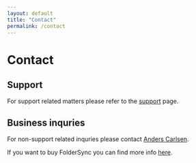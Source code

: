 ```yaml
---
layout: default
title: "Contact"
permalink: /contact
---
```


# Contact

## Support
For support related matters please refer to the [support](/support) page.

## Business inquries
For non-support related inquries please contact [Anders Carlsen](mailto:anders@tacit.dk). 

If you want to buy FolderSync you can find more info [here](/foldersync/purchase). 
